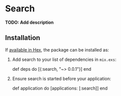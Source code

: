 # Search

**TODO: Add description**

## Installation

If [available in Hex](https://hex.pm/docs/publish), the package can be installed as:

  1. Add search to your list of dependencies in `mix.exs`:

        def deps do
          [{:search, "~> 0.0.1"}]
        end

  2. Ensure search is started before your application:

        def application do
          [applications: [:search]]
        end
